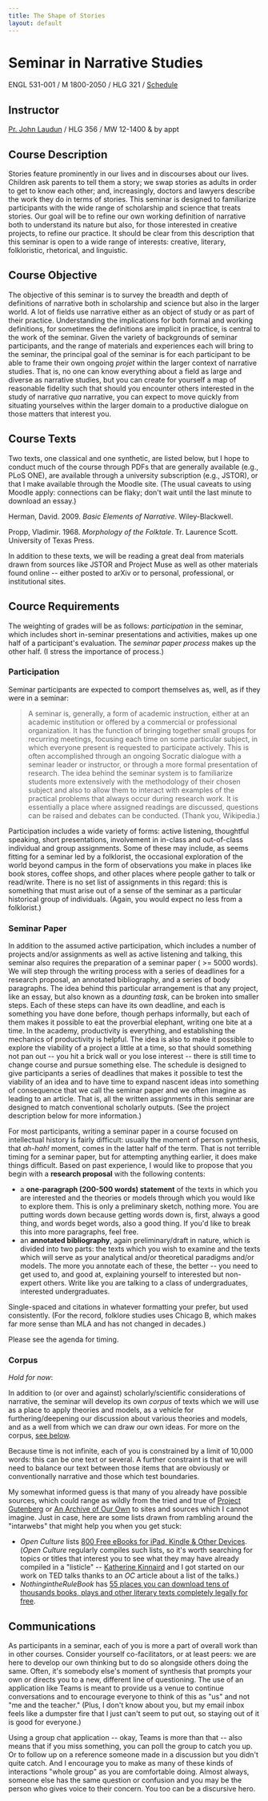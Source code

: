 ```yaml
---
title: The Shape of Stories
layout: default
---
```


# Seminar in Narrative Studies

ENGL 531-001 / M 1800-2050 / HLG 321 / [Schedule](schedule.md)
## Instructor

[Pr. John Laudun](https://johnlaudun.net/) / HLG 356 / MW 12-1400 & by appt

## Course Description

Stories feature prominently in our lives and in discourses about our lives. Children ask parents to tell them a story; we swap stories as adults in order to get to know each other; and, increasingly, doctors and lawyers describe the work they do in terms of stories. This seminar is designed to familiarize participants with the wide range of scholarship and science that treats stories. Our goal will be to refine our own working definition of narrative both to understand its nature but also, for those interested in creative projects, to refine our practice. It should be clear from this description that this seminar is open to a wide range of interests: creative, literary, folkloristic, rhetorical, and linguistic.

## Course Objective

The objective of this seminar is to survey the breadth and depth of definitions of narrative both in scholarship and science but also in the larger world. A lot of fields use narrative either as an object of study or as part of their practice. Understanding the implications for both formal and working definitions, for sometimes the definitions are implicit in practice, is central to the work of the seminar. Given the variety of backgrounds of seminar participants, and the range of materials and experiences each will bring to the seminar, the principal goal of the seminar is for each participant to be able to frame their own ongoing *projet* within the larger context of narrative studies. That is, no one can know everything about a field as large and diverse as narrative studies, but you can create for yourself a map of reasonable fidelity such that should you encounter others interested in the study of narrative *qua* narrative, you can expect to move quickly from situating yourselves within the larger domain to a productive dialogue on those matters that interest you.

## Course Texts

Two texts, one classical and one synthetic, are listed below, but I hope to conduct much of the course through PDFs that are generally available (e.g., PLoS ONE), are available through a university subscription (e.g., JSTOR), or that I make available through the Moodle site. (The usual caveats to using Moodle apply: connections can be flaky; don't wait until the last minute to download an essay.)

Herman, David. 2009. _Basic Elements of Narrative_. Wiley-Blackwell. 

Propp, Vladimir. 1968. _Morphology of the Folktale_. Tr. Laurence Scott. University of Texas Press. 

In addition to these texts, we will be reading a great deal from materials drawn from sources like JSTOR and Project Muse as well as other materials found online -- either posted to arXiv or to personal, professional, or institutional sites. 

## Cource Requirements

The weighting of grades will be as follows: *participation* in the seminar, which includes short in-seminar presentations and activities, makes up one half of a participant's evaluation. The *seminar paper process* makes up the other half. (I stress the importance of process.)

### Participation

Seminar participants are expected to comport themselves as, well, as if they were in a seminar:

> A seminar is, generally, a form of academic instruction, either at an academic institution or offered by a commercial or professional organization. It has the function of bringing together small groups for recurring meetings, focusing each time on some particular subject, in which everyone present is requested to participate actively. This is often accomplished through an ongoing Socratic dialogue with a seminar leader or instructor, or through a more formal presentation of research. The idea behind the seminar system is to familiarize students more extensively with the methodology of their chosen subject and also to allow them to interact with examples of the practical problems that always occur during research work. It is essentially a place where assigned readings are discussed, questions can be raised and debates can be conducted. (Thank you, Wikipedia.)

Participation includes a wide variety of forms: active listening, thoughtful speaking, short presentations, involvement in in-class and out-of-class individual and group assignments. Some of these may include, as seems fitting for a seminar led by a folklorist, the occasional exploration of the world beyond campus in the form of observations you make in places like book stores, coffee shops, and other places where people gather to talk or read/write. There is no set list of assignments in this regard: this is something that must arise out of a sense of the seminar as a particular historical group of individuals. (Again, you would expect no less from a folklorist.)

### Seminar Paper

In addition to the assumed active participation, which includes a number of projects and/or assignments as well as active listening and talking, this seminar also requires the preparation of a seminar paper ( >= 5000 words). We will step through the writing process with a series of deadlines for a research proposal, an annotated bibliography, and a series of body paragraphs. The idea behind this particular arrangement is that any project, like an essay, but also known as a *daunting task*, can be broken into smaller steps. Each of these steps can have its own deadline, and each is something you have done before, though perhaps informally, but each of them makes it possible to eat the proverbial elephant, writing one bite at a time. In the academy, productivity is everything, and establishing the mechanics of productivity is helpful. The idea is also to make it possible to explore the viability of a project a little at a time, so that should something not pan out -- you hit a brick wall or you lose interest -- there is still time to change course and pursue something else. The schedule is designed to give participants a series of deadlines that makes it possible to test the viability of an idea and to have time to expand nascent ideas into something of consequence that we call the seminar paper and we often imagine as leading to an article. That is, all the written assignments in this seminar are designed to match conventional scholarly outputs. (See the project description below for more information.)

For most participants, writing a seminar paper in a course focused on intellectual history is fairly difficult: usually the moment of person synthesis, that _ah-hah!_ moment, comes in the latter half of the term. That is not terrible timing for a seminar paper, but for attempting anything earlier, it does make things difficult. Based on past experience, I would like to propose that you begin with a **research proposal** with the following contents:

* a **one-paragraph (200-500 words) statement** of the texts in which you are interested and the theories or models through which you would like to explore them. This is only a preliminary sketch, nothing more. You are putting words down because getting words down is, first, always a good thing, and words beget words, also a good thing. If you'd like to break this into more paragraphs, feel free.
* an **annotated bibliography**, again preliminary/draft in nature, which is divided into two parts: the texts which you wish to examine and the texts which will serve as your analytical and/or theoretical paradigms and/or models. The more you annotate each of these, the better -- you need to get used to, and good at, explaining yourself to interested but non-expert others. Write like you are talking to a class of undergraduates, interested undergraduates.

Single-spaced and citations in whatever formatting your prefer, but used consistently. (For the record, folklore studies uses Chicago B, which makes far more sense than MLA and has not changed in decades.)

Please see the agenda for timing.

### Corpus

*Hold for now*: 

In addition to (or over and against) scholarly/scientific considerations of narrative, the seminar will develop its own _corpus_ of texts which we will use as a place to apply theories and models, as a vehicle for furthering/deepening our discussion about various theories and models, and as a well from which we can draw our own ideas. For more on the corpus, [see below](#corpus).

Because time is not infinite, each of you is constrained by a limit of 10,000 words: this can be one text or several. A further constraint is that we will need to balance our text between those items that are obviously or conventionally narrative and those which test boundaries.

My somewhat informed guess is that many of you already have possible sources, which could range as wildly from the tried and true of [Project Gutenberg](http://www.gutenberg.org) or [An Archive of Our Own](https://archiveofourown.org) to sites and sources which I cannot imagine. Just in case, here are some lists drawn from rambling around the "intarwebs" that might help you when you get stuck:

- _Open Culture_ lists [800 Free eBooks for iPad, Kindle & Other Devices](http://www.openculture.com/free_ebooks). (_Open Culture_ regularly compiles such lists, so it's worth searching for topics or titles that interest you to see what they may have already compiled in a "listicle" -- [Katherine Kinnaird](http://katherinemkinnaird.net) and I got started on our work on TED talks thanks to an _OC_ article about a list of the talks.)
- _NothingintheRuleBook_ has [55 places you can download tens of thousands books, plays and other literary texts completely legally for free](https://nothingintherulebook.com/2017/01/10/55-places-you-can-download-tens-of-thousands-books-plays-and-other-literary-texts-completely-legally-for-free/).

## Communications

As participants in a seminar, each of you is more a part of overall work than in other courses. Consider yourself co-facilitators, or at least peers: we are here to develop our own thinking but to do so alongside others doing the same. Often, it's somebody else's moment of synthesis that prompts your own or directs you to a new, different line of questioning. The use of an application like Teams is meant to provide us a venue to continue conversations and to encourage everyone to think of this as "us" and not "me and the teacher." (Plus, I don't know about you, but my email inbox feels like a dumpster fire that I just can't seem to put out, so staying out of it is good for everyone.) 

Using a group chat application -- okay, Teams is more than that -- also means that if you miss something, you can poll the group to catch you up. Or to follow up on a reference someone made in a discussion but you didn't quite catch. And I encourage you to make as many of these kinds of interactions "whole group" as you are comfortable doing. Almost always, someone else has the same question or confusion and you may be the person who gives voice to their concern. You too can be a discursive hero.